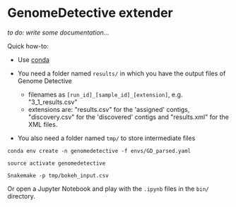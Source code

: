 # GenomeDetective extender

_to do: write some documentation..._

Quick how-to:

- Use [conda](https://conda.io/docs/index.html)

- You need a folder named `results/` in which you have the output files of Genome Detective
    - filenames as `[run_id]_[sample_id]_[extension]`, e.g. "3_1_results.csv"
    - extensions are: "results.csv" for the 'assigned' contigs,
    "discovery.csv" for the 'discovered' contigs and "results.xml" for the XML files.

- You also need a folder named `tmp/` to store intermediate files

`conda env create -n genomedetective -f envs/GD_parsed.yaml`

`source activate genomedetective`

`Snakemake -p tmp/bokeh_input.csv`

Or open a Jupyter Notebook and play with the `.ipynb` files in the `bin/` directory.